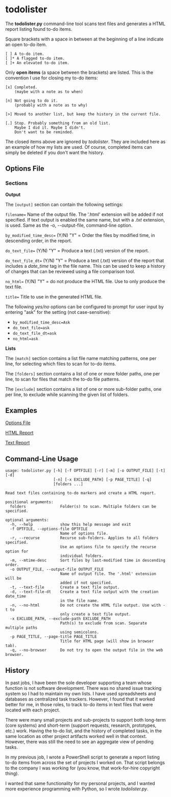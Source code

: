# todolister

The **todolister.py** command-line tool scans text files and generates a HTML report listing found to-do items.

Square brackets with a space in between at the beginning of a line indicate an open to-do item.

```
[ ] A to-do item.
[ ]* A flagged to-do item.
[ ]+ An elevated to-do item.
```

Only **open items** (a space between the brackets) are listed. This is the convention I use for closing my to-do items:

```
[x] Completed.
    (maybe with a note as to when)

[n] Not going to do it.
    (probably with a note as to why)

[>] Moved to another list, but keep the history in the current file.

[.] Stop. Probably something from an old list.
    Maybe I did it. Maybe I didn't.
    Don't want to be reminded.
```

The closed items above are ignored by *todolister*. They are included here as an example of how my lists are used. Of course, completed items can simply be deleted if you don't want the history.


## Options File

### Sections

**Output**

The `[output]` section can contain the following settings:

`filename=` Name of the output file. The '.html' extension will be added if not specified. If text output is enabled the same name, but with a *.txt* extension, is used. Same as the -o, --output-file, command-line option.

`by_modified_time_desc=` (Y/N) "Y" = Order the files by modified time, in descending order, in the report.

`do_text_file=` (Y/N) "Y" = Produce a text (.txt) version of the report.

`do_text_file_dt=` (Y/N) "Y" = Produce a text (.txt) version of the report that includes a *date_time* tag in the file name. This can be used to keep a history of changes that can be reviewed using a file comparison tool.

`no_html=` (Y/N) "Y" = do not produce the HTML file. Use to only produce the text file.

`title=` Title to use in the generated HTML file.

The following *yes/no* options can be configured to prompt for user input by entering "ask" for the setting (not case-sensitive):
- `by_modified_time_desc=Ask`
- `do_text_file=ask`
- `do_text_file_dt=ask`
- `no_html=ask`

**Lists**

The `[match]` section contains a list file name matching patterns, one per line, for selecting which files to scan for to-do items.

The `[folders]` section contains a list of one or more folder paths, one per line, to scan for files that match the to-do file patterns.

The `[exclude]`  section contains a list of one or more sub-folder paths, one per line, to exclude while scanning the given list of folders.


## Examples

[Options File](examples/example.opt)

[HTML Report](examples/project-tasks.html)

[Text Report](examples/project-tasks.txt)


## Command-Line Usage

```
usage: todolister.py [-h] [-f OPTFILE] [-r] [-m] [-o OUTPUT_FILE] [-t] [-d]
                     [-n] [-x EXCLUDE_PATH] [-p PAGE_TITLE] [-q]
                     [folders ...]

Read text files containing to-do markers and create a HTML report.

positional arguments:
  folders               Folder(s) to scan. Multiple folders can be specified.

optional arguments:
  -h, --help            show this help message and exit
  -f OPTFILE, --options-file OPTFILE
                        Name of options file.
  -r, --recurse         Recurse sub-folders. Applies to all folders specified.
                        Use an options file to specify the recurse option for
                        individual folders.
  -m, --mtime-desc      Sort files by last-modified time in descending order.
  -o OUTPUT_FILE, --output-file OUTPUT_FILE
                        Name of output file. The '.html' extension will be
                        added if not specified.
  -t, --text-file       Create a text file output.
  -d, --text-file-dt    Create a text file output with the creation date_time
                        in the file name.
  -n, --no-html         Do not create the HTML file output. Use with -t to
                        only create a text file output.
  -x EXCLUDE_PATH, --exclude-path EXCLUDE_PATH
                        Path(s) to exclude from scan. Separate multiple paths
                        using semicolons.
  -p PAGE_TITLE, --page-title PAGE_TITLE
                        Title for HTML page (will show in browser tab).
  -q, --no-browser      Do not try to open the output file in the web browser.
```

## History ##

In past jobs, I have been the sole developer supporting a team whose function is not software development. There was no shared issue tracking system so I had to maintain my own lists. I have used spreadsheets and databases as centralized task trackers. However, I found that it worked better for me, in those roles, to track to-do items in text files that were located with each project.

There were many small projects and sub-projects to support both long-term (core systems) and short-term (support requests, research, prototypes, etc.) work. Having the to-do list, and the history of completed tasks, in the same location as other project artifacts worked well in that context. However, there was still the need to see an aggregate view of pending tasks.

In my previous job, I wrote a PowerShell script to generate a report listing to-do items from across the set of projects I worked on. That script belongs to the company I was working for (you know, that work-for-hire copyright thing).

I wanted that same functionality for my personal projects, and I wanted more experience programming with Python, so I wrote *todolister.py*.
